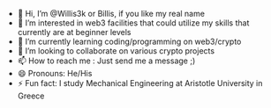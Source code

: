 - 👋 Hi, I’m @Willis3k or Billis, if you like my real name
- 👀 I’m interested in web3 facilities that could utilize my skills that currently are at beginner levels
- 🌱 I’m currently learning coding/programming on web3/crypto
- 💞️ I’m looking to collaborate on various crypto projects
- 📫 How to reach me : Just send me a message ;)
- 😄 Pronouns: He/His 
- ⚡ Fun fact: I study Mechanical Engineering at Aristotle University in Greece

<!---
Willis3k/Willis3k is a ✨ special ✨ repository because its `README.md` (this file) appears on your GitHub profile.
You can click the Preview link to take a look at your changes.
--->

